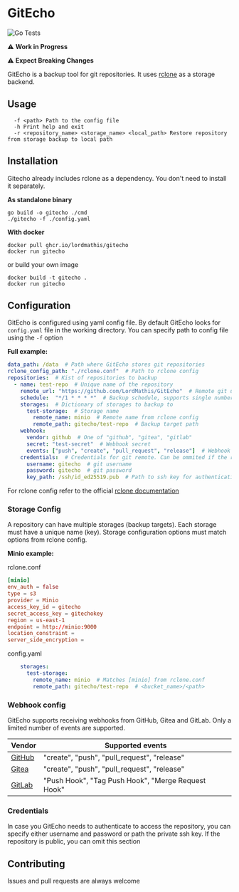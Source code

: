 # GitEcho

![Go Tests](https://github.com/LordMathis/GitEcho/actions/workflows/go.yml/badge.svg)

:warning: **Work in Progress**

:warning: **Expect Breaking Changes**


GitEcho is a backup tool for git repositories. It uses [rclone](https://github.com/rclone/rclone) as a storage backend.

## Usage

```
  -f <path> Path to the config file 
  -h Print help and exit
  -r <repository_name> <storage_name> <local_path> Restore repository from storage backup to local path
```

## Installation

Gitecho already includes rclone as a dependency. You don't need to install it separately.

**As standalone binary**

```
go build -o gitecho ./cmd
./gitecho -f ./config.yaml
```

**With docker**

```
docker pull ghcr.io/lordmathis/gitecho
docker run gitecho
```

or build your own image

```
docker build -t gitecho .
docker run gitecho
```

## Configuration

GitEcho is configured using yaml config file. By default GitEcho looks for `config.yaml` file in the working directory. You can specify path to config file using the `-f` option 

**Full example:**

```yaml
data_path: /data  # Path where GitEcho stores git repositories
rclone_config_path: "./rclone.conf"  # Path to rclone config
repositories:  # Kist of repositories to backup
  - name: test-repo  # Unique name of the repository
    remote_url: "https://github.com/LordMathis/GitEcho"  # Remote git url, either https or ssh
    schedule:  "*/1 * * * *"  # Backup schedule, supports single number (minutes) or cron syntax
    storages:  # Dictionary of storages to backup to
      test-storage:  # Storage name
        remote_name: minio  # Remote name from rclone config
        remote_path: gitecho/test-repo  # Backup target path
    webhook:
      vendor: github  # One of "github", "gitea", "gitlab"
      secret: "test-secret"  # Webhook secret
      events: ["push", "create", "pull_request", "release"]  # Webhook events
    credentials:  # Credentials for git remote. Can be ommited if the repo is public
      username: gitecho  # git username
      password: gitecho  # git password
      key_path: /ssh/id_ed25519.pub  # Path to ssh key for authentication
```

For rclone config refer to the official [rclone documentation](https://rclone.org/docs/)

### Storage Config

A repository can have multiple storages (backup targets). Each storage must have a unique name (key). Storage configuration options must match options from rclone config.

**Minio example:**

rclone.conf
```conf
[minio]
env_auth = false
type = s3
provider = Minio
access_key_id = gitecho
secret_access_key = gitechokey
region = us-east-1
endpoint = http://minio:9000
location_constraint = 
server_side_encryption = 
```

config.yaml
```yaml
    storages:
      test-storage:
        remote_name: minio  # Matches [minio] from rclone.conf
        remote_path: gitecho/test-repo  # <bucket_name>/<path>
```

### Webhook config

GitEcho supports receiving webhooks from GitHub, Gitea and GitLab. Only a limited number of events are supported.

Vendor | Supported events
-------|---
[GitHub](https://docs.github.com/en/webhooks/webhook-events-and-payloads) | "create", "push", "pull_request", "release"  
[Gitea](https://docs.gitea.com/usage/webhooks) | "create", "push", "pull_request", "release"  
[GitLab](https://docs.gitlab.com/ee/user/project/integrations/webhook_events.html) | "Push Hook", "Tag Push Hook", "Merge Request Hook"  

### Credentials

In case you GitEcho needs to authenticate to access the repository, you can specify either username and password or path the private ssh key. If the repository is public, you can omit this section

## Contributing

Issues and pull requests are always welcome




